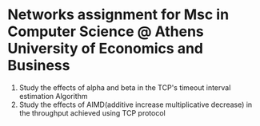 # Networks assignment for Msc in Computer Science @ Athens University of Economics and Business
1. Study the effects of  alpha and beta in the TCP's timeout interval estimation Algorithm
2. Study the effects of AIMD(additive increase multiplicative decrease) in the throughput achieved using TCP protocol
